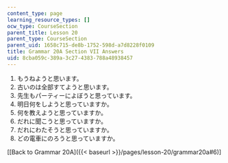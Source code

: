```yaml
---
content_type: page
learning_resource_types: []
ocw_type: CourseSection
parent_title: Lesson 20
parent_type: CourseSection
parent_uid: 1658c715-de8b-1752-598d-a7d8228f0109
title: Grammar 20A Section VII Answers
uid: 8cba059c-389a-3c27-4383-788a48938457
---
```


1.  もうねようと思います。
2.  古いのは全部すてようと思います。
3.  先生もパーティーによぼうと思っています。
4.  明日何をしようと思っていますか。
5.  何を教えようと思っていますか。
6.  だれに聞こうと思っていますか。
7.  だれにわたそうと思っていますか。
8.  どの電車にのろうと思っていますか。

\[[Back to Grammar 20A]({{< baseurl >}}/pages/lesson-20/grammar20a#6)\]